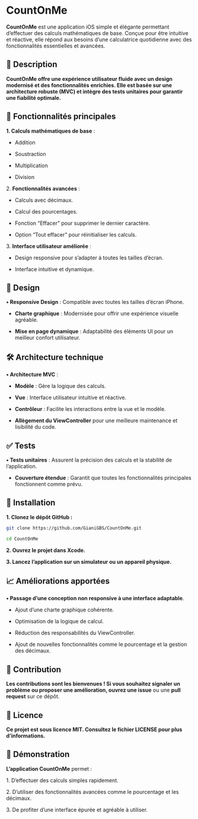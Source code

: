 
# **CountOnMe**

  

**CountOnMe** est une application iOS simple et élégante permettant d’effectuer des calculs mathématiques de base. Conçue pour être intuitive et réactive, elle répond aux besoins d’une calculatrice quotidienne avec des fonctionnalités essentielles et avancées.

  

## **📝 Description**

  

**CountOnMe offre une expérience utilisateur fluide avec un design modernisé et des fonctionnalités enrichies. Elle est basée sur une architecture robuste (MVC) et intègre des tests unitaires pour garantir une fiabilité optimale.**

  

## **📜 Fonctionnalités principales**

**1\. Calculs mathématiques de base** :

-  Addition

-  Soustraction

-  Multiplication

-  Division

2\. **Fonctionnalités avancées** :

-  Calculs avec décimaux.

-  Calcul des pourcentages.

-  Fonction “Effacer” pour supprimer le dernier caractère.

-  Option “Tout effacer” pour réinitialiser les calculs.

3\. **Interface utilisateur améliorée** :

-  Design responsive pour s’adapter à toutes les tailles d’écran.

-  Interface intuitive et dynamique.

  

## **🎨 Design**

**• Responsive Design** : Compatible avec toutes les tailles d’écran iPhone.

-  **Charte graphique** : Modernisée pour offrir une expérience visuelle agréable.

-  **Mise en page dynamique** : Adaptabilité des éléments UI pour un meilleur confort utilisateur.

  

## **🛠️ Architecture technique**

**• Architecture MVC** :

-  **Modèle** : Gère la logique des calculs.

-  **Vue** : Interface utilisateur intuitive et réactive.

-  **Contrôleur** : Facilite les interactions entre la vue et le modèle.

-  **Allègement du ViewController** pour une meilleure maintenance et lisibilité du code.

  

## **✅ Tests**

**• Tests unitaires** : Assurent la précision des calculs et la stabilité de l’application.

-  **Couverture étendue** : Garantit que toutes les fonctionnalités principales fonctionnent comme prévu.

  

## **🚀 Installation**

**1\. Clonez le dépôt GitHub :**

  
```bash
git clone https://github.com/GianiGBS/CountOnMe.git

cd CountOnMe
```
  

  

  

**2\. Ouvrez le projet dans Xcode.**

**3\. Lancez l’application sur un simulateur ou un appareil physique.**

  

## **📈 Améliorations apportées**

**• Passage d’une conception non responsive à une interface adaptable**.

-  Ajout d’une charte graphique cohérente.

-  Optimisation de la logique de calcul.

-  Réduction des responsabilités du ViewController.

-  Ajout de nouvelles fonctionnalités comme le pourcentage et la gestion des décimaux.

  

## **🤝 Contribution**

  

**Les contributions sont les bienvenues ! Si vous souhaitez signaler un problème ou proposer une amélioration, ouvrez une issue** ou une **pull request** sur ce dépôt.

  

## **📜 Licence**

  

**Ce projet est sous licence MIT. Consultez le fichier LICENSE pour plus d’informations.**

  

## **🎥 Démonstration**

  

**L’application CountOnMe** permet :

  

1\. D’effectuer des calculs simples rapidement.

2\. D’utiliser des fonctionnalités avancées comme le pourcentage et les décimaux.

3\. De profiter d’une interface épurée et agréable à utiliser.

##
